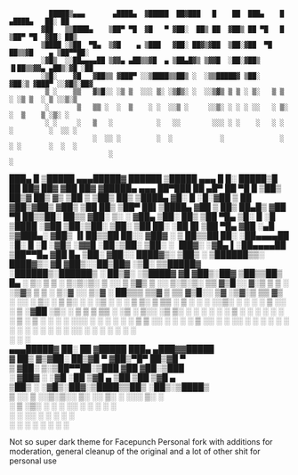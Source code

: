 
              █████▒▄▄▄       ▄████▄  ▓█████  ██▓███   █    ██  ███▄    █  ▄████▄   ██░ ██                                                                 
            ▓██   ▒▒████▄    ▒██▀ ▀█  ▓█   ▀ ▓██░  ██▒ ██  ▓██▒ ██ ▀█   █ ▒██▀ ▀█  ▓██░ ██▒                                                                
            ▒████ ░▒██  ▀█▄  ▒▓█    ▄ ▒███   ▓██░ ██▓▒▓██  ▒██░▓██  ▀█ ██▒▒▓█    ▄ ▒██▀▀██░                                                                
            ░▓█▒  ░░██▄▄▄▄██ ▒▓▓▄ ▄██▒▒▓█  ▄ ▒██▄█▓▒ ▒▓▓█  ░██░▓██▒  ▐▌██▒▒▓▓▄ ▄██▒░▓█ ░██                                                                 
            ░▒█░    ▓█   ▓██▒▒ ▓███▀ ░░▒████▒▒██▒ ░  ░▒▒█████▓ ▒██░   ▓██░▒ ▓███▀ ░░▓█▒░██▓                                                                
             ▒ ░    ▒▒   ▓▒█░░ ░▒ ▒  ░░░ ▒░ ░▒▓▒░ ░  ░░▒▓▒ ▒ ▒ ░ ▒░   ▒ ▒ ░ ░▒ ▒  ░ ▒ ░░▒░▒                                                                
             ░       ▒   ▒▒ ░  ░  ▒    ░ ░  ░░▒ ░     ░░▒░ ░ ░ ░ ░░   ░ ▒░  ░  ▒    ▒ ░▒░ ░                                                                
             ░ ░     ░   ▒   ░           ░   ░░        ░░░ ░ ░    ░   ░ ░ ░         ░  ░░ ░                                                                
                         ░  ░░ ░         ░  ░            ░              ░ ░ ░       ░  ░  ░                                                                
                             ░                                            ░                                                                                
 ███▄    █  ▒█████  ▄▄▄█████▓        ██████  ▒█████         ▄▄▄       █     █░  █████▒█    ██  ██▓     ██▓   ▓██   ██▓   ▓█████▄  ▄▄▄       ██▀███   ██ ▄█▀
 ██ ▀█   █ ▒██▒  ██▒▓  ██▒ ▓▒      ▒██    ▒ ▒██▒  ██▒      ▒████▄    ▓█░ █ ░█░▓██   ▒ ██  ▓██▒▓██▒    ▓██▒    ▒██  ██▒   ▒██▀ ██▌▒████▄    ▓██ ▒ ██▒ ██▄█▒ 
▓██  ▀█ ██▒▒██░  ██▒▒ ▓██░ ▒░      ░ ▓██▄   ▒██░  ██▒      ▒██  ▀█▄  ▒█░ █ ░█ ▒████ ░▓██  ▒██░▒██░    ▒██░     ▒██ ██░   ░██   █▌▒██  ▀█▄  ▓██ ░▄█ ▒▓███▄░ 
▓██▒  ▐▌██▒▒██   ██░░ ▓██▓ ░         ▒   ██▒▒██   ██░      ░██▄▄▄▄██ ░█░ █ ░█ ░▓█▒  ░▓▓█  ░██░▒██░    ▒██░     ░ ▐██▓░   ░▓█▄   ▌░██▄▄▄▄██ ▒██▀▀█▄  ▓██ █▄ 
▒██░   ▓██░░ ████▓▒░  ▒██▒ ░       ▒██████▒▒░ ████▓▒░       ▓█   ▓██▒░░██▒██▓ ░▒█░   ▒▒█████▓ ░██████▒░██████▒ ░ ██▒▓░   ░▒████▓  ▓█   ▓██▒░██▓ ▒██▒▒██▒ █▄
░ ▒░   ▒ ▒ ░ ▒░▒░▒░   ▒ ░░         ▒ ▒▓▒ ▒ ░░ ▒░▒░▒░        ▒▒   ▓▒█░░ ▓░▒ ▒   ▒ ░   ░▒▓▒ ▒ ▒ ░ ▒░▓  ░░ ▒░▓  ░  ██▒▒▒     ▒▒▓  ▒  ▒▒   ▓▒█░░ ▒▓ ░▒▓░▒ ▒▒ ▓▒
░ ░░   ░ ▒░  ░ ▒ ▒░     ░          ░ ░▒  ░ ░  ░ ▒ ▒░         ▒   ▒▒ ░  ▒ ░ ░   ░     ░░▒░ ░ ░ ░ ░ ▒  ░░ ░ ▒  ░▓██ ░▒░     ░ ▒  ▒   ▒   ▒▒ ░  ░▒ ░ ▒░░ ░▒ ▒░
   ░   ░ ░ ░ ░ ░ ▒    ░            ░  ░  ░  ░ ░ ░ ▒          ░   ▒     ░   ░   ░ ░    ░░░ ░ ░   ░ ░     ░ ░   ▒ ▒ ░░      ░ ░  ░   ░   ▒     ░░   ░ ░ ░░ ░ 
         ░     ░ ░                       ░      ░ ░              ░  ░    ░              ░         ░  ░    ░  ░░ ░           ░          ░  ░   ░     ░  ░   
                                                                                                              ░ ░         ░                                
                                                                                 ▄▄▄█████▓ ██░ ██ ▓█████  ███▄ ▄███▓▓█████                                 
                                                                                 ▓  ██▒ ▓▒▓██░ ██▒▓█   ▀ ▓██▒▀█▀ ██▒▓█   ▀                                 
                                                                                 ▒ ▓██░ ▒░▒██▀▀██░▒███   ▓██    ▓██░▒███                                   
                                                                                 ░ ▓██▓ ░ ░▓█ ░██ ▒▓█  ▄ ▒██    ▒██ ▒▓█  ▄                                 
                                                                                   ▒██▒ ░ ░▓█▒░██▓░▒████▒▒██▒   ░██▒░▒████▒                                
                                                                                   ▒ ░░    ▒ ░░▒░▒░░ ▒░ ░░ ▒░   ░  ░░░ ▒░ ░                                
                                                                                     ░     ▒ ░▒░ ░ ░ ░  ░░  ░      ░ ░ ░  ░                                
                                                                                   ░       ░  ░░ ░   ░   ░      ░      ░                                   
                                                                                           ░  ░  ░   ░  ░       ░      ░  ░                                
                                                                                                                                                           

Not so super dark theme for Facepunch
Personal fork with additions for moderation, general cleanup of the original and a lot of other shit for personal use
